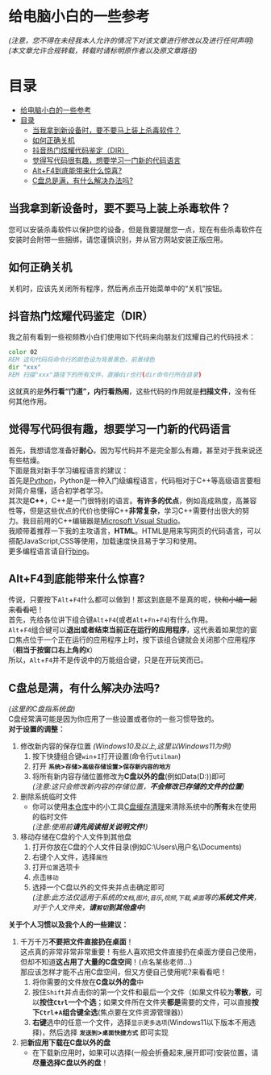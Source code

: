 # 给电脑小白的一些参考  

*(注意，您不得在未经我本人允许的情况下对该文章进行修改以及进行任何声明)*  
*(本文章允许合规转载，转载时请标明原作者以及原文章路径)*  

# 目录  
- [给电脑小白的一些参考](#给电脑小白的一些参考)
- [目录](#目录)
  - [当我拿到新设备时，要不要马上装上杀毒软件？](#当我拿到新设备时要不要马上装上杀毒软件)
  - [如何正确关机](#如何正确关机)
  - [抖音热门炫耀代码鉴定（DIR）](#抖音热门炫耀代码鉴定dir)
  - [觉得写代码很有趣，想要学习一门新的代码语言](#觉得写代码很有趣想要学习一门新的代码语言)
  - [Alt+F4到底能带来什么惊喜?](#altf4到底能带来什么惊喜)
  - [C盘总是满，有什么解决办法吗?](#c盘总是满有什么解决办法吗)

## 当我拿到新设备时，要不要马上装上杀毒软件？  
您可以安装杀毒软件以保护您的设备，但是我要提醒您一点，现在有些杀毒软件在安装时会附带一些捆绑，请您谨慎识别，并从官方网站安装正版应用。  

## 如何正确关机  
关机时，应该先关闭所有程序，然后再点击开始菜单中的“关机”按钮。  

## 抖音热门炫耀代码鉴定（DIR）  
我之前有看到一些视频教小白们使用如下代码来向朋友们炫耀自己的代码技术：  
```bat
color 02
REM 这句代码将命令行的颜色设为背景黑色，前景绿色
dir "xxx"
REM 扫描"xxx"路径下的所有文件，直接dir也行(dir命令行所在目录)
```
这就真的是**外行看“门道”，内行看热闹**，这些代码的作用就是**扫描文件**，没有任何其他作用。  

## 觉得写代码很有趣，想要学习一门新的代码语言  
首先，我想请您准备好**耐心**，因为写代码并不是完全那么有趣，甚至对于我来说还有些枯燥。  
下面是我对新手学习编程语言的建议：  
首先是[Python](https://www.python.org/)，Python是一种入门级编程语言，代码相对于C++等高级语言要相对简介易懂，适合初学者学习。  
其次是**C++**，C++是一门很特别的语言。**有许多的优点**，例如高成熟度，高兼容性等，但是这些优点的代价也使得C++**非常复杂**，学习C++需要付出很大的努力。我目前用的C++编辑器是[Microsoft Visual Studio](https://visualstudio.microsoft.com/zh-hans/downloads/)。  
我顺带着推荐一下我的主攻语言，**HTML**。HTML是用来写网页的代码语言，可以搭配JavaScript,CSS等使用，加载速度快且易于学习和使用。  
更多编程语言请自行[bing](https://www.bing.com)。  

## Alt+F4到底能带来什么惊喜?
传说，只要按下`Alt`+`F4`什么都可以做到！那这到底是不是真的呢，~~快和小编一起来看看吧~~！  
首先，先给各位讲下组合键`Alt`+`F4`(或者`Alt`+`Fn`+`F4`)有什么作用。  
`Alt`+`F4`组合键可以**退出或者结束当前正在运行的应用程序**，这代表着如果您的窗口焦点位于一个正在运行的应用程序上时，按下该组合键就会关闭那个应用程序（**相当于按窗口右上角的`X`**）  
所以，`Alt`+`F4`并不是传说中的万能组合键，只是在开玩笑而已。

## C盘总是满，有什么解决办法吗?
*(这里的C盘指系统盘)*  
C盘经常满可能是因为你应用了一些设置或者你的一些习惯导致的。  
**对于设置的调整：**  
1. 修改新内容的保存位置 *(Windows10及以上,这里以Windows11为例)*  
   1. 按下快捷组合键`win`+`I`打开设置(命令行`utilman`)  
   2. 打开 **`系统`>`存储`>`高级存储设置`>`保存新内容的地方`**  
   3. 将所有新内容存储位置修改为**C盘以外的盘**(例如Data(D:))即可  
   *(注意:这只会修改新内容的存储位置，**不会修改已存储的文件的位置**)*  
2. 删除系统临时文件  
    *  你可以使用[本仓库]()中的小工具[C盘缓存清理]()来清除系统中的**所有**未在使用的临时文件  
    *(注意:使用前**请先阅读相关说明文件!**)*  
3. 移动存储在C盘的个人文件到其他盘  
    1. 打开你放在C盘的个人文件目录(例如C:\Users\用户名\Documents)  
    2. 右键个人文件，选择`属性`  
    3. 打开`位置`选项卡  
    4. 点击`移动`  
    5. 选择一个C盘以外的文件夹并点击确定即可  
    *(注意:此方法仅适用于系统的`文档`,`图片`,`音乐`,`视频`,`下载`,`桌面`等的**系统文件夹**，对于个人文件夹，**请`剪切`到其他盘中**)*  

**关于个人习惯以及我个人的一些建议：**  
1. 千万千万**不要把文件直接扔在桌面**！  
   这点真的非常非常非常重要！有些人喜欢把文件直接扔在桌面方便自己使用，但却不知道**这占用了大量的C盘空间**！(点名某些老师...)  
   那应该怎样才能不占用C盘空间，但又方便自己使用呢?来看看吧！  
   1. 将你需要的文件放在**C盘以外的盘**中
   2. 按住`Shift`并点击你的第一个文件和最后一个文件（如果文件较为**零散**，可以**按住`Ctrl`一个个选**；如果文件所在文件夹**都是**需要的文件，可以直接**按下`Ctrl`+`A`组合键全选**(焦点要在文件资源管理器)）
   3. **右键**选中的任意一个文件，选择`显示更多选项`(Windows11以下版本不用选择)，然后选择 **`发送到`>`桌面快捷方式`** 即可实现  
2. 把**新应用下载在C盘以外的盘**  
   * 在下载新应用时，如果可以选择(一般会折叠起来,展开即可)安装位置，请**尽量选择C盘以外的盘**！
